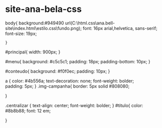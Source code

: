 # site-ana-bela-css
body{
background:#949490 url(C:\html.css\ana.bell-site\index.html\estilo.css\fundo.png);
 font: 16px arial,helvetica, sans-serif;
 font-size: 19px;

    }
#principal{
width: 900px;
 }

 #menu{
    background: #c5c5c1;
    padding: 18px;
padding-bottom: 10px;
}

#conteudo{
    background: #f0f0ec;
    padding: 10px;
}

a
{
   color: #4b556a;
   text-decoration: none; 
   font-weight: bolder;   
   padding: 5px;
}
.img-campanha{
border: 5px solid #808080;

}


.centralizar
{
text-align: center;
font-weight: bolder;
}
#titulo{
color: #8b8b88;
font: 12 em;

}
